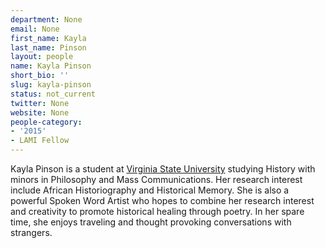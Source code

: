 ```yaml
---
department: None
email: None
first_name: Kayla
last_name: Pinson
layout: people
name: Kayla Pinson
short_bio: ''
slug: kayla-pinson
status: not_current
twitter: None
website: None
people-category:
- '2015'
- LAMI Fellow
---
```


Kayla Pinson is a student at [Virginia State University](http://www.vsu.edu/) studying History with minors in Philosophy and Mass Communications. Her research interest include African Historiography and Historical Memory. She is also a powerful Spoken Word Artist who hopes to combine her research interest and creativity to promote historical healing through poetry. In her spare time, she enjoys traveling and thought provoking conversations with strangers.
